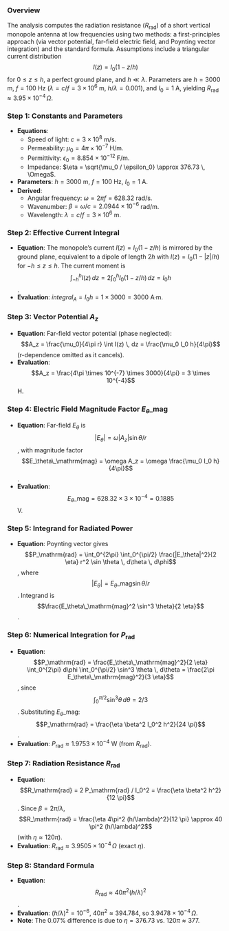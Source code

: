 
### Overview
The analysis computes the radiation resistance ($R_\mathrm{rad}$) of a short vertical monopole antenna at low frequencies using two methods: a first-principles approach (via vector potential, far-field electric field, and Poynting vector integration) and the standard formula. Assumptions include a triangular current distribution $$I(z) = I_0 (1 - z/h)$$ for $0 \leq z \leq h$, a perfect ground plane, and $h \ll \lambda$. Parameters are $h = 3000$ m, $f = 100$ Hz ($\lambda = c/f = 3 \times 10^6$ m, $h/\lambda = 0.001$), and $I_0 = 1$ A, yielding $R_\mathrm{rad} \approx 3.95 \times 10^{-4} \, \Omega$.

### Step 1: Constants and Parameters
- **Equations**:
  - Speed of light: $c = 3 \times 10^8$ m/s.
  - Permeability: $\mu_0 = 4\pi \times 10^{-7}$ H/m.
  - Permittivity: $\epsilon_0 = 8.854 \times 10^{-12}$ F/m.
  - Impedance: $\eta = \sqrt{\mu_0 / \epsilon_0} \approx 376.73 \, \Omega$.
- **Parameters**: $h = 3000$ m, $f = 100$ Hz, $I_0 = 1$ A.
- **Derived**:
  - Angular frequency: $\omega = 2\pi f = 628.32$ rad/s.
  - Wavenumber: $\beta = \omega / c = 2.0944 \times 10^{-6}$ rad/m.
  - Wavelength: $\lambda = c / f = 3 \times 10^6$ m.

### Step 2: Effective Current Integral
- **Equation**: The monopole’s current $I(z) = I_0 (1 - z/h)$ is mirrored by the ground plane, equivalent to a dipole of length $2h$ with $I(z) = I_0 (1 - |z|/h)$ for $-h \leq z \leq h$. The current moment is $$\int_{-h}^h I(z) \, dz = 2 \int_0^h I_0 (1 - z/h) \, dz = I_0 h$$.
- **Evaluation**: $integral_A = I_0 h = 1 \times 3000 = 3000$ A·m.

### Step 3: Vector Potential $A_z$
- **Equation**: Far-field vector potential (phase neglected): $$A_z = \frac{\mu_0}{4\pi r} \int I(z) \, dz = \frac{\mu_0 I_0 h}{4\pi}$$ (r-dependence omitted as it cancels).
- **Evaluation**: $$A_z = \frac{4\pi \times 10^{-7} \times 3000}{4\pi} = 3 \times 10^{-4}$$ H.

### Step 4: Electric Field Magnitude Factor $E_\theta\_\mathrm{mag}$
- **Equation**: Far-field $E_\theta$ is $$|E_\theta| = \omega |A_z| \sin \theta / r$$, with magnitude factor $$E_\theta\_\mathrm{mag} = \omega A_z = \omega \frac{\mu_0 I_0 h}{4\pi}$$.
- **Evaluation**: $$E_\theta\_\mathrm{mag} = 628.32 \times 3 \times 10^{-4} = 0.1885$$ V.

### Step 5: Integrand for Radiated Power
- **Equation**: Poynting vector gives $$P_\mathrm{rad} = \int_0^{2\pi} \int_0^{\pi/2} \frac{|E_\theta|^2}{2 \eta} r^2 \sin \theta \, d\theta \, d\phi$$, where $$|E_\theta| = E_\theta\_\mathrm{mag} \sin \theta / r$$. Integrand is $$\frac{E_\theta\_\mathrm{mag}^2 \sin^3 \theta}{2 \eta}$$.

### Step 6: Numerical Integration for $P_\mathrm{rad}$
- **Equation**: $$P_\mathrm{rad} = \frac{E_\theta\_\mathrm{mag}^2}{2 \eta} \int_0^{2\pi} d\phi \int_0^{\pi/2} \sin^3 \theta \, d\theta = \frac{2\pi E_\theta\_\mathrm{mag}^2}{3 \eta}$$, since $$\int_0^{\pi/2} \sin^3 \theta \, d\theta = 2/3$$. Substituting $E_\theta\_\mathrm{mag}$: $$P_\mathrm{rad} = \frac{\eta \beta^2 I_0^2 h^2}{24 \pi}$$.
- **Evaluation**: $P_\mathrm{rad} \approx 1.9753 \times 10^{-4}$ W (from $R_\mathrm{rad}$).

### Step 7: Radiation Resistance $R_\mathrm{rad}$
- **Equation**: $$R_\mathrm{rad} = 2 P_\mathrm{rad} / I_0^2 = \frac{\eta \beta^2 h^2}{12 \pi}$$. Since $\beta = 2\pi / \lambda$, $$R_\mathrm{rad} = \frac{\eta 4\pi^2 (h/\lambda)^2}{12 \pi} \approx 40 \pi^2 (h/\lambda)^2$$ (with $\eta \approx 120\pi$).
- **Evaluation**: $R_\mathrm{rad} \approx 3.9505 \times 10^{-4} \, \Omega$ (exact $\eta$).

### Step 8: Standard Formula
- **Equation**: $$R_\mathrm{rad} \approx 40 \pi^2 (h / \lambda)^2$$.
- **Evaluation**: $(h / \lambda)^2 = 10^{-6}$, $40 \pi^2 \approx 394.784$, so $3.9478 \times 10^{-4} \, \Omega$.
- **Note**: The 0.07% difference is due to $\eta = 376.73$ vs. $120\pi \approx 377$.
